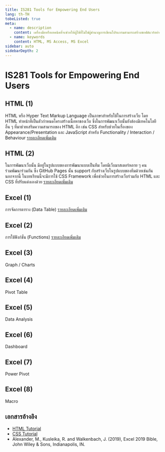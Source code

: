 ```yaml
---
title: IS281 Tools for Empowering End Users
lang: th-TH
tobeListed: true
meta:
  - name: description
    content: เครื่องมือหรือเทคนิคที่จะช่วยให้ผู้ใช้ที่ไม่ใช่ผู้ชำนาญการเขียนโปรแกรมสามารถสร้างซอฟต์แวร์อย่างง่าย หรือเพิ่มขยายแอปพลิเคชั่นที่มีอยู่ได้ ภาษาที่ใช้สำหรับการสร้างหน้าเว็บ ระบบจัดการเนื้อหา ซอฟต์แวร์กระดาษทำการ ซอฟต์แวร์จัดการฐานข้อมูล หรือเครื่องมือ และเทคนิคอื่นๆ โดยแอปพลิเคชั่นที่พัฒนาจะเน้นไปที่แอปพลิเคชั่นทางธุรกิจเป็นหลัก
  - name: keywords
    content: HTML, MS Access, MS Excel
sidebar: auto
sidebarDepth: 2
---
```


# IS281 Tools for Empowering End Users

## HTML (1)

HTML หรือ Hyper Text Markup Language เป็นภาษาสำหรับใช้ในการสร้างเว็บ โดย HTML ทำหน้าที่เป็นตัวกำหนดโครงสร้างเนื้อหาของเว็บ ซึ่งในการพัฒนาเว็บนั้นยังต้องมีเทคโนโลยีอื่น ๆ ที่มาช่วยเสริมความสามารถของ HTML อีก เช่น CSS สำหรับช่วยในเรื่องของ Appearance/Presentation และ JavaScript สำหรับ Functionality / Interaction / Behaviour [รายละเอียดเพิ่มเติม](html-01.md)

## HTML (2)

ในการพัฒนาเว็บนั้น มีอยู่ในรูปแบบของการพัฒนาแบบเป็นทีม โดยมีเว็บมาสเตอร์หลาย ๆ คนร่วมพัฒนาร่วมกัน ซึ่ง GitHub Pages นั้น support กับสร้างเว็บในรูปแบบของทีมด้วยเช่นกัน นอกจากนี้ ในบทเรียนนี้จะมีการใช้ CSS Framework เพื่อช่วยในการสร้างเว็บร่วมกับ HTML และ CSS ที่ปรับแต่งเองด้วย [รายละเอียดเพิ่มเติม](html-02.md)

## Excel (1)

การจัดการตาราง (Data Table) [รายละเอียดเพิ่มเติม](excel-01.md)

## Excel (2)

การใช้ฟังก์ชั่น (Functions) [รายละเอียดเพิ่มเติม](excel-02.md)

## Excel (3)

Graph / Charts

## Excel (4)

Pivot Table

## Excel (5)

Data Analysis

## Excel (6)

Dashboard

## Excel (7)

Power Pivot

## Excel (8)

Macro

## เอกสารอ้างอิง

- [HTML Tutorial](<https://www.w3schools.com/html/>)
- [CSS Tutorial](<https://www.w3schools.com/css/default.asp>)
- Alexander, M., Kusleika, R. and Walkenbach, J. (2019), Excel 2019 Bible, John Wiley & Sons, Indianapolis, IN.
